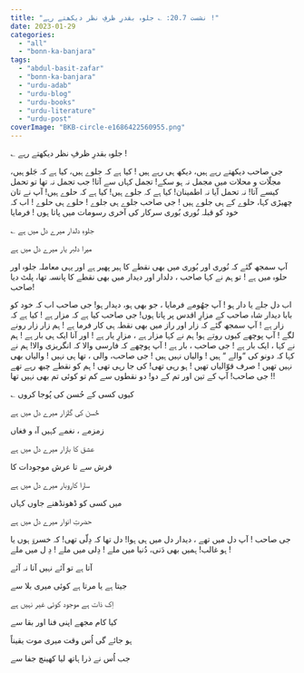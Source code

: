 ```yaml
---
title: "نشست 20.7: ؎ جلوہ بقدرِ ظرفِ نظر دیکھتے رہے !"
date: 2023-01-29
categories: 
  - "all"
  - "bonn-ka-banjara"
tags: 
  - "abdul-basit-zafar"
  - "bonn-ka-banjara"
  - "urdu-adab"
  - "urdu-blog"
  - "urdu-books"
  - "urdu-literature"
  - "urdu-post"
coverImage: "BKB-circle-e1686422560955.png"
---
```


؎ جلوہ بقدرِ ظرفِ نظر دیکھتے رہے !

جی صاحب دیکھتے رہے ہیں، دیکھ ہی رہے ہیں ! کیا ہے کہ جلوے ہیں، کیا ہے کہ جَلو ہیں، مجلّات و محلات میں مجمل نہ ہو سکے! تجمل کہاں سے آتا! جب تجمل نہ تھا تو تحمل کیسے آتا! نہ تحمل آیا نہ اطمینان! کیا ہے کہ جلوے ہیں! کیا ہے کہ حلوے ہیں! آپ نے تان چھیڑی کہا، حلوے کے ہی جلوے ہیں ! جی صاحب جلوے ہی جلوے ! حلوے ہی حلوے ! اب کہ خود کو قبلہ نُوری بُوری سرکار کی آخری رسومات میں پاتا ہوں ! فرمایا

؎ جلوہِ دلدار میرے دل میں ہے

میرا دلبر یار میرے دل میں ہے

آپ سمجھ گئے کہ نُوری اور بُوری میں بھی نقطے کا ہیر پھیر ہے اور یہی معاملہ جلوہ اور حلوہ میں ہے ! تو ہم نے کہا صاحب ، دلدار اور دیدار میں بھی نقطے کا پانسہ تھا، پلٹ دیا صاحب!

اب دل جلے یا دار ہو ! آپ جھُومے فرمایا ، جو بھی ہو، دیدار ہو! جی صاحب اب کہ خود کو بابا دیدار شاہ صاحب کے مزارِ اقدس پر پاتا ہوں! جی صاحب کیا ہے کہ مزار ہے ! کیا ہے کہ زار ہے ! آپ سمجھ گئے کہ زار اور راز میں بھی نقطہ ہی کار فرما ہے ! ہم زار زار رونے لگے ! آپ پوچھے کیوں روتے ہو! ہم نے کہا مزار ہے ، مزارِ یار ہے ! اور آنا ایک ہی بار ہے ! ہم نے کہا ، ایک بار ہے ! جی صاحب ، بار ہے ! آپ پوچھے کہ فارسی والا کہ انگریزی والا! ہم نے کہا کہ دونو کی “والے “ ہیں ! والیاں نہیں ہیں ! جی صاحب، والی ، تھا ہی نہیں ! والیاں بھی نہیں تھیں ! صرف قوّالیاں تھیں ! ہو رہی تھی! کی جا رہی تھی ! ہم کو نقطے چبھ رہے تھے ! جی صاحب! آپ کے تین اور تم کے دو! دو نقطوں سے کم تو کوئی تم بھی نہیں تھا!

؎ کیوں کسی کے حُسن کی پُوجا کروں

حُسن کی گلزار میرے دل میں ہے

زمزمے ، نغمے کہیں آہ و فغاں

عشق کا بازار میرے دل میں ہے

فرش سے تا عرش موجودات کا

سارا کاروبار میرے دل میں ہے

میں کسی کو ڈھونڈھنے جاوں کہاں

حضرتِ انوار میرے دل میں ہے

جی صاحب ! آپ دل میں تھے ، دیدار دل میں ہی ہوا! دل تھا کہ دِلّی تھی! کہ خسروؔ ہوں یا ہو غالب! ہمیں بھی دَنی، دُنیا میں ملے ! دِلی میں ملے ! دِ ل میں ملے !

آتا ہے تو آئے نہیں آتا نہ آئے

جیتا ہے یا مرتا ہے کوئی میری بلا سے

اِک ذات ہے موجود کوئی غیر نہیں ہے

کیا کام مجھے اپنی فنا اور بقا سے

ہو جائے گی اُس وقت میری موت یقیناً

جب اُس نے ذرا ہاتھ لیا کھینچ جفا سے
